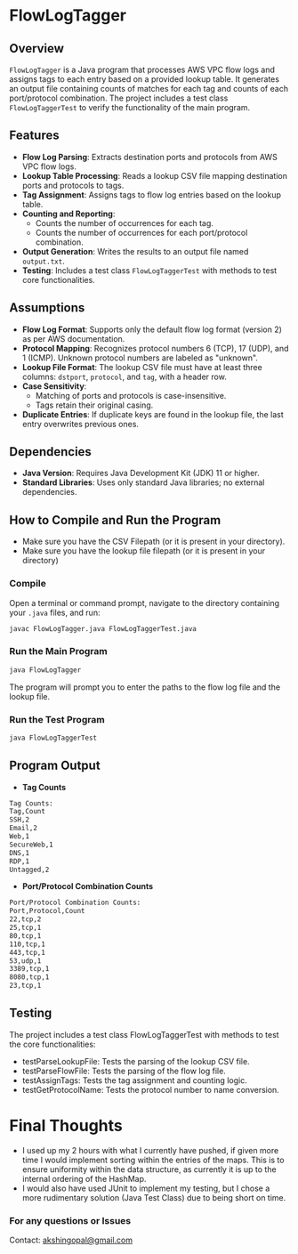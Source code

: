 # FlowLogTagger

## Overview

`FlowLogTagger` is a Java program that processes AWS VPC flow logs and assigns tags to each entry based on a provided lookup table. It generates an output file containing counts of matches for each tag and counts of each port/protocol combination. The project includes a test class `FlowLogTaggerTest` to verify the functionality of the main program.

## Features

- **Flow Log Parsing**: Extracts destination ports and protocols from AWS VPC flow logs.
- **Lookup Table Processing**: Reads a lookup CSV file mapping destination ports and protocols to tags.
- **Tag Assignment**: Assigns tags to flow log entries based on the lookup table.
- **Counting and Reporting**:
  - Counts the number of occurrences for each tag.
  - Counts the number of occurrences for each port/protocol combination.
- **Output Generation**: Writes the results to an output file named `output.txt`.
- **Testing**: Includes a test class `FlowLogTaggerTest` with methods to test core functionalities.

## Assumptions

- **Flow Log Format**: Supports only the default flow log format (version 2) as per AWS documentation.
- **Protocol Mapping**: Recognizes protocol numbers 6 (TCP), 17 (UDP), and 1 (ICMP). Unknown protocol numbers are labeled as "unknown".
- **Lookup File Format**: The lookup CSV file must have at least three columns: `dstport`, `protocol`, and `tag`, with a header row.
- **Case Sensitivity**:
  - Matching of ports and protocols is case-insensitive.
  - Tags retain their original casing.
- **Duplicate Entries**: If duplicate keys are found in the lookup file, the last entry overwrites previous ones.

## Dependencies

- **Java Version**: Requires Java Development Kit (JDK) 11 or higher.
- **Standard Libraries**: Uses only standard Java libraries; no external dependencies.

## How to Compile and Run the Program

* Make sure you have the CSV Filepath (or it is present in your directory). 
* Make sure you have the lookup file filepath (or it is present in your directory)

### Compile

Open a terminal or command prompt, navigate to the directory containing your `.java` files, and run:

```bash
javac FlowLogTagger.java FlowLogTaggerTest.java
```

### Run the Main Program
```bash
java FlowLogTagger
```
The program will prompt you to enter the paths to the flow log file and the lookup file.

### Run the Test Program
```bash
java FlowLogTaggerTest
```
## Program Output
- **Tag Counts**
```bash
Tag Counts:
Tag,Count
SSH,2
Email,2
Web,1
SecureWeb,1
DNS,1
RDP,1
Untagged,2
```
- **Port/Protocol Combination Counts**
```bash
Port/Protocol Combination Counts:
Port,Protocol,Count
22,tcp,2
25,tcp,1
80,tcp,1
110,tcp,1
443,tcp,1
53,udp,1
3389,tcp,1
8080,tcp,1
23,tcp,1
```

## Testing

The project includes a test class FlowLogTaggerTest with methods to test the core functionalities:
- testParseLookupFile: Tests the parsing of the lookup CSV file.
- testParseFlowFile: Tests the parsing of the flow log file.
- testAssignTags: Tests the tag assignment and counting logic.
- testGetProtocolName: Tests the protocol number to name conversion.
# Final Thoughts
* I used up my 2 hours with what I currently have pushed, if given more time I would implement sorting within the entries of the maps. This is to ensure uniformity within the data structure, as currently it is up to the internal ordering of the HashMap.
* I would also have used JUnit to implement my testing, but I chose a more rudimentary solution (Java Test Class) due to being short on time. 

### For any questions or Issues
Contact: akshingopal@gmail.com
